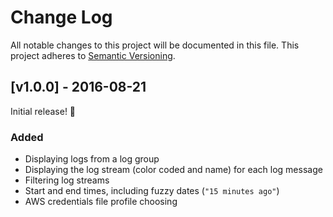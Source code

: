 # Change Log
All notable changes to this project will be documented in this file.
This project adheres to [Semantic Versioning](http://semver.org/).

## [v1.0.0] - 2016-08-21

Initial release! :pizza:

### Added
- Displaying logs from a log group
- Displaying the log stream (color coded and name) for each log message
- Filtering log streams
- Start and end times, including fuzzy dates (`"15 minutes ago"`)
- AWS credentials file profile choosing
